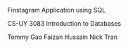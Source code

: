 Finstagram Application using SQL

CS-UY 3083 Introduction to Databases

Tommy Gao
Faizan Hussain
Nick Tran